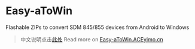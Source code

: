 # Easy-aToWin
Flashable ZIPs to convert SDM 845/855 devices from Android to Windows
> 中文说明点击[此处](./README.md)
Read more on [Easy-aToWin.ACEyimo.cn](https://Easy-aToWin.ACEyimo.cn)
